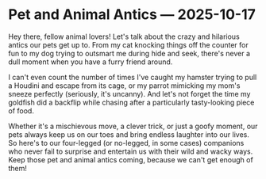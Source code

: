 # Pet and Animal Antics — 2025-10-17

Hey there, fellow animal lovers! Let's talk about the crazy and hilarious antics our pets get up to. From my cat knocking things off the counter for fun to my dog trying to outsmart me during hide and seek, there's never a dull moment when you have a furry friend around.

I can't even count the number of times I've caught my hamster trying to pull a Houdini and escape from its cage, or my parrot mimicking my mom's sneeze perfectly (seriously, it's uncanny). And let's not forget the time my goldfish did a backflip while chasing after a particularly tasty-looking piece of food.

Whether it's a mischievous move, a clever trick, or just a goofy moment, our pets always keep us on our toes and bring endless laughter into our lives. So here's to our four-legged (or no-legged, in some cases) companions who never fail to surprise and entertain us with their wild and wacky ways. Keep those pet and animal antics coming, because we can't get enough of them!